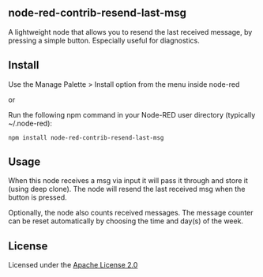 ## node-red-contrib-resend-last-msg

A lightweight node that allows you to resend the last received message, by pressing a simple button. Especially useful for diagnostics.

## Install

Use the Manage Palette > Install option from the menu inside node-red

or

Run the following npm command in your Node-RED user directory (typically ~/.node-red):

```
npm install node-red-contrib-resend-last-msg
```

## Usage

When this node receives a msg via input it will pass it through and store it (using deep clone).
The node will resend the last received msg when the button is pressed.

Optionally, the node also counts received messages. The message counter can be reset automatically by choosing the time and day(s) of the week.

## License

Licensed under the [Apache License 2.0](LICENSE)

[Node-RED]: https://nodered.org/
